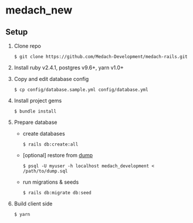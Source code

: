 # medach_new

## Setup

1. Clone repo
    ```
    $ git clone https://github.com/Medach-Development/medach-rails.git
    ```
2. Install ruby v2.4.1, postgres v9.6+, yarn v1.0+
3. Copy and edit database config 
    ```
    $ cp config/database.sample.yml config/database.yml
    ```
4. Install project gems
    ```
    $ bundle install
    ```
5. Prepare database
    - create databases
      ```
      $ rails db:create:all
      ```
    - [optional] restore from [dump](http://rgho.st/8qB5rLlHl)
      ```
      $ psql -U myuser -h localhost medach_development < /path/to/dump.sql 
      ```
    - run migrations & seeds
      ```
      $ rails db:migrate db:seed
      ```
    
6. Build client side
    ```
    $ yarn
    ```
